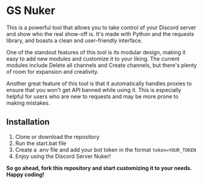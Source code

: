 # GS Nuker

This is a powerful tool that allows you to take control of your Discord server and show who the real show-off is. It's made with Python and the requests library, and boasts a clean and user-friendly interface.

One of the standout features of this tool is its modular design, making it easy to add new modules and customize it to your liking. The current modules include Delete all channels and Create channels, but there's plenty of room for expansion and creativity.

Another great feature of this tool is that it automatically handles proxies to ensure that you won't get API banned while using it. This is especially helpful for users who are new to requests and may be more prone to making mistakes.

## Installation

1.  Clone or download the repository
2.  Run the start.bat file
3.  Create a .env file and add your bot token in the format `token=YOUR_TOKEN`
4.  Enjoy using the Discord Server Nuker!


**So go ahead, fork this repository and start customizing it to your needs. Happy coding!**